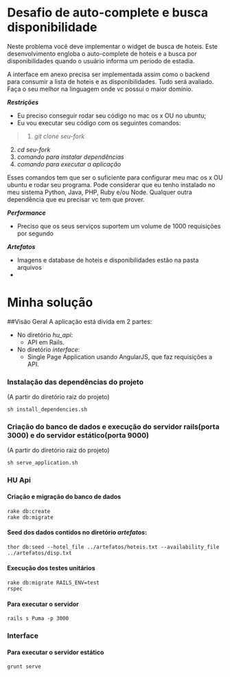 # Desafio de auto-complete e busca disponibilidade

Neste problema você deve implementar o widget de busca de hoteis. Este desenvolvimento engloba o auto-complete de hoteis e a busca por disponibilidades quando o usuário informa um periodo de estadia. 

A interface em anexo precisa ser implementada assim como o backend para consumir a lista de hoteis e as disponibilidades. Tudo será avaliado. Faça o seu melhor na linguagem onde vc possui o maior domínio.

***Restrições***
* Eu preciso conseguir rodar seu código no mac os x OU no ubuntu;
* Eu vou executar seu código com os seguintes comandos:

>1. *git clone seu-fork*
2. *cd seu-fork*
3. *comando para instalar dependências*
4. *comando para executar a aplicação*

Esses comandos tem que ser o suficiente para configurar meu mac os x OU ubuntu e rodar seu programa. Pode considerar que eu tenho instalado no meu sistema Python, Java, PHP, Ruby e/ou Node. Qualquer outra dependência que eu precisar vc tem que prover.

***Performance***
* Preciso que os seus serviços suportem um volume de 1000 requisições por segundo

***Artefatos***
* Imagens e database de hoteis e disponibilidades estão na pasta arquivos
*

# Minha solução

##Visão Geral
A aplicação está divida em 2 partes:

* No diretório *hu_api*:
  * API em Rails. 
* No diretório *interface*:
  * Single Page Application usando AngularJS, que faz requisições a API.

### Instalação das dependências do projeto 
(A partir do diretório raiz do projeto)
``` shell
sh install_dependencies.sh
```

### Criação do banco de dados e execução do servidor rails(porta 3000) e do servidor estático(porta 9000)
(A partir do diretório raiz do projeto)
``` shell
sh serve_application.sh
```

### HU Api

#### Criação e migração do banco de dados
``` shell
rake db:create
rake db:migrate
```

#### Seed dos dados contidos no diretório *artefatos*:
``` shell
thor db:seed --hotel_file ../artefatos/hoteis.txt --availability_file ../artefatos/disp.txt
```

#### Execução dos testes unitários
``` shell
rake db:migrate RAILS_ENV=test
rspec
```

#### Para executar o servidor
```shell
rails s Puma -p 3000
```

### Interface

#### Para executar o servidor estático
```shell
grunt serve
```


